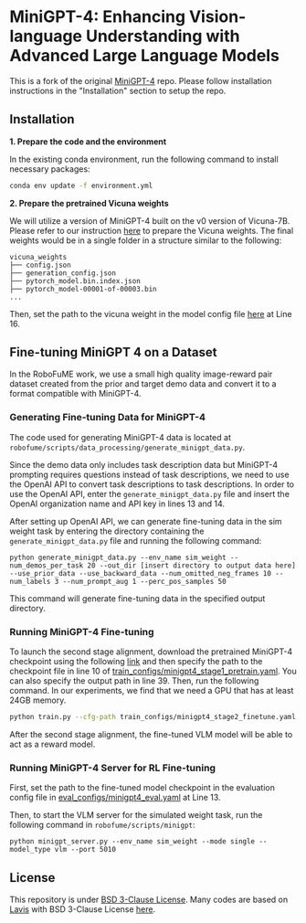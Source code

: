 # MiniGPT-4: Enhancing Vision-language Understanding with Advanced Large Language Models

This is a fork of the original [MiniGPT-4](https://github.com/Vision-CAIR/MiniGPT-4) repo. Please follow installation instructions in the "Installation" section to setup the repo.

## Installation

**1. Prepare the code and the environment**

In the existing conda environment, run the following command to install necessary packages:

```bash
conda env update -f environment.yml
```

**2. Prepare the pretrained Vicuna weights**

We will utilize a version of MiniGPT-4 built on the v0 version of Vicuna-7B.
Please refer to our instruction [here](PrepareVicuna.md) to prepare the Vicuna weights.
The final weights would be in a single folder in a structure similar to the following:

```
vicuna_weights
├── config.json
├── generation_config.json
├── pytorch_model.bin.index.json
├── pytorch_model-00001-of-00003.bin
...   
```

Then, set the path to the vicuna weight in the model config file 
[here](minigpt4/configs/models/minigpt4.yaml#L16) at Line 16.

## Fine-tuning MiniGPT 4 on a Dataset

In the RoboFuME work, we use a small high quality image-reward pair dataset created from the prior and target demo data
and convert it to a format compatible with MiniGPT-4.

### Generating Fine-tuning Data for MiniGPT-4

The code used for generating MiniGPT-4 data is located at `robofume/scripts/data_processing/generate_minigpt_data.py`.

Since the demo data only includes task description data but MiniGPT-4 prompting requires questions instead of task descriptions, we need to use the OpenAI API to convert task descriptions to task descriptions. In order to use the OpenAI API, enter the `generate_minigpt_data.py` file and insert the OpenAI organization name and API key in lines 13 and 14.

After setting up OpenAI API, we can generate fine-tuning data in the sim weight task by entering the directory containing the `generate_minigpt_data.py` file and running the following command:
```
python generate_minigpt_data.py --env_name sim_weight --num_demos_per_task 20 --out_dir [insert directory to output data here] --use_prior_data --use_backward_data --num_omitted_neg_frames 10 --num_labels 3 --num_prompt_aug 1 --perc_pos_samples 50
```

This command will generate fine-tuning data in the specified output directory.

### Running MiniGPT-4 Fine-tuning

To launch the second stage alignment, 
download the pretrained MiniGPT-4 checkpoint using the following [link](https://drive.google.com/file/d/1RY9jV0dyqLX-o38LrumkKRh6Jtaop58R/view?usp=sharing) and then
specify the path to the checkpoint file in line 10 of
[train_configs/minigpt4_stage1_pretrain.yaml](train_configs/minigpt4_stage2_finetune.yaml).
You can also specify the output path in line 39.
Then, run the following command. In our experiments, we find that we need a GPU that has at least 24GB memory.

```bash
python train.py --cfg-path train_configs/minigpt4_stage2_finetune.yaml
```

After the second stage alignment, the fine-tuned VLM model will be able to act as a reward model.

### Running MiniGPT-4 Server for RL Fine-tuning

First, set the path to the fine-tuned model checkpoint in the evaluation config file
in [eval_configs/minigpt4_eval.yaml](eval_configs/minigpt4_eval.yaml#L13) at Line 13.

Then, to start the VLM server for the simulated weight task, run the following command in `robofume/scripts/minigpt`:

```
python minigpt_server.py --env_name sim_weight --mode single --model_type vlm --port 5010
```

## License
This repository is under [BSD 3-Clause License](LICENSE.md).
Many codes are based on [Lavis](https://github.com/salesforce/LAVIS) with 
BSD 3-Clause License [here](LICENSE_Lavis.md).
